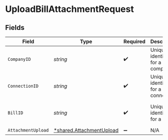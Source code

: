 # UploadBillAttachmentRequest


## Fields

| Field                                                                      | Type                                                                       | Required                                                                   | Description                                                                | Example                                                                    |
| -------------------------------------------------------------------------- | -------------------------------------------------------------------------- | -------------------------------------------------------------------------- | -------------------------------------------------------------------------- | -------------------------------------------------------------------------- |
| `CompanyID`                                                                | *string*                                                                   | :heavy_check_mark:                                                         | Unique identifier for a company.                                           | 8a210b68-6988-11ed-a1eb-0242ac120002                                       |
| `ConnectionID`                                                             | *string*                                                                   | :heavy_check_mark:                                                         | Unique identifier for a connection.                                        | 2e9d2c44-f675-40ba-8049-353bfcb5e171                                       |
| `BillID`                                                                   | *string*                                                                   | :heavy_check_mark:                                                         | Unique identifier for a bill.                                              | 13d946f0-c5d5-42bc-b092-97ece17923ab                                       |
| `AttachmentUpload`                                                         | [*shared.AttachmentUpload](../../../pkg/models/shared/attachmentupload.md) | :heavy_minus_sign:                                                         | N/A                                                                        |                                                                            |